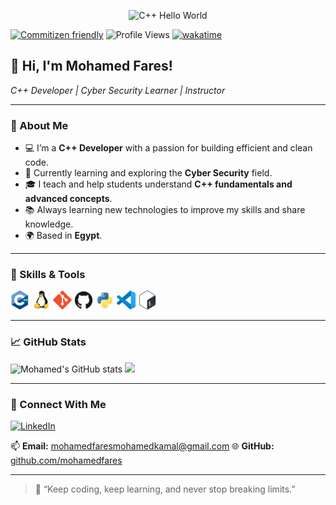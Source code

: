 <p align="center">
  <img src="https://github.com/mohamedfares/mohamedfares/blob/main/assets/hello-world-cpp.png" alt="C++ Hello World" width="600"/>
</p>

[![Commitizen friendly](https://img.shields.io/badge/commitizen-friendly-brightgreen.svg)](http://commitizen.github.io/cz-cli/)
![Profile Views](https://komarev.com/ghpvc/?username=mohamedfares\&label=Profile%20Views\&color=brightgreen\&style=flat)
[![wakatime](https://wakatime.com/badge/user/de65bb6a-656d-4719-97a5-9ed3c5797ec7.svg)](https://wakatime.com/@de65bb6a-656d-4719-97a5-9ed3c5797ec7)

<h2>👋 Hi, I'm Mohamed Fares!</h2>
<p><em>C++ Developer | Cyber Security Learner | Instructor</em></p>

---

### 🚀 About Me

* 💻 I’m a **C++ Developer** with a passion for building efficient and clean code.
* 🧠 Currently learning and exploring the **Cyber Security** field.
* 🎓 I teach and help students understand **C++ fundamentals and advanced concepts**.
* 📚 Always learning new technologies to improve my skills and share knowledge.
* 🌍 Based in **Egypt**.

---

### 🧩 Skills & Tools

<code><img height="30" src="https://raw.githubusercontent.com/devicons/devicon/master/icons/cplusplus/cplusplus-original.svg"></code> <code><img height="30" src="https://raw.githubusercontent.com/devicons/devicon/master/icons/linux/linux-original.svg"></code> <code><img height="30" src="https://raw.githubusercontent.com/devicons/devicon/master/icons/git/git-original.svg"></code> <code><img height="30" src="https://raw.githubusercontent.com/devicons/devicon/master/icons/github/github-original.svg"></code> <code><img height="30" src="https://raw.githubusercontent.com/devicons/devicon/master/icons/python/python-original.svg"></code> <code><img height="30" src="https://raw.githubusercontent.com/devicons/devicon/master/icons/vscode/vscode-original.svg"></code> <code><img height="30" src="https://raw.githubusercontent.com/devicons/devicon/master/icons/bash/bash-original.svg"></code>

---

### 📈 GitHub Stats

![Mohamed's GitHub stats](https://github-readme-stats.vercel.app/api?username=mohamedfares\&show_icons=true\&hide_border=true\&theme=tokyonight) <img height="180em" src="https://github-readme-stats.vercel.app/api/top-langs/?username=mohamedfares&layout=compact&langs_count=8&theme=tokyonight"/>

---

### 🔗 Connect With Me

<a href="https://www.linkedin.com/in/mohamed-fares-8b0b26295" target="_blank">
  <img src="https://img.shields.io/badge/LinkedIn-Mohamed%20Fares-blue?style=flat-square&logo=linkedin" alt="LinkedIn">
</a>

📫 **Email:** [mohamedfaresmohamedkamal@gmail.com](mailto:mohamedfaresmohamedkamal@gmail.com)
🌐 **GitHub:** [github.com/mohamedfares](https://github.com/mohamedfares)

---

> 💬 “Keep coding, keep learning, and never stop breaking limits.”
